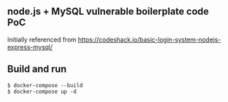 ## node.js + MySQL vulnerable boilerplate code PoC

Initially referenced from https://codeshack.io/basic-login-system-nodejs-express-mysql/

## Build and run

```
$ docker-compose --build
$ docker-compose up -d
```
